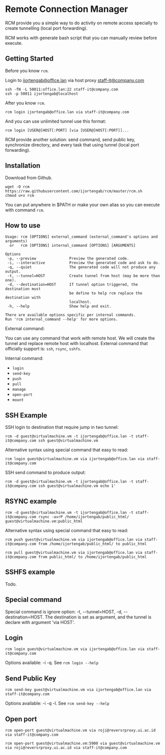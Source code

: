 Remote Connection Manager
=========================

RCM provide you a simple way to do activity on remote access specially to create
tunnelling (local port forwarding).

RCM works with generate bash script that you can manually review before execute.

## Getting Started

Before you know `rcm`.

Login to ijortengab@office.lan via host proxy staff-it@company.com

```
ssh -fN -L 50011:office.lan:22 staff-it@company.com
ssh -p 50011 ijortengab@localhost
```

After you know `rcm`.

```
rcm login ijortengab@office.lan via staff-it@company.com
```

And you can use unlimited tunnel use this format:

```
rcm login [USER@]HOST[:PORT] [via [USER@]HOST[:PORT]]...
```

RCM provide another solution: send command, send public key, synchronize
directory, and every task that using tunnel (local port forwarding).

## Installation

Download from Github.

```
wget -O rcm https://raw.githubusercontent.com/ijortengab/rcm/master/rcm.sh
chmod u+x rcm
```

You can put anywhere in $PATH or make your own alias so you can execute with
command `rcm`.

## How to use

```
Usage: rcm [OPTIONS] external_command (external_command's options and arguments)
  or   rcm [OPTIONS] internal_command [OPTIONS] [ARGUMENTS]

Options
 -p, --preview               Preview the generated code.
 -i, --interactive           Preview the generated code and ask to do.
 -q, --quiet                 The generated code will not produce any output.
 -t, --tunnel=HOST           Create tunnel from host (may be more than one).
 -d, --destination=HOST      If tunnel option triggered, the destination must
                             be define to help rcm replace the destination with
                             localhost.
 -h, --help                  Show help and exit.

There are available options specific per internal commands.
Run 'rcm internal_command --help' for more options.
```

External command:

You can use any command that work with remote host. We will create the
tunnel and replace remote host with localhost. External command that officially
support is: `ssh`, `rsync`, `sshfs`.

Internal command:
  - `login`
  - `send-key`
  - `push`
  - `pull`
  - `manage`
  - `open-port`
  - `mount`

## SSH Example

SSH login to destination that require jump in two tunnel:

```
rcm -d guest@virtualmachine.vm -t ijortengab@office.lan -t staff-it@company.com ssh guest@virtualmachine.vm
```

Alternative syntax using special command that easy to read:

```
rcm login guest@virtualmachine.vm via ijortengab@office.lan via staff-it@company.com
```

SSH send command to produce output:

```
rcm -d guest@virtualmachine.vm -t ijortengab@office.lan -t staff-it@company.com ssh guest@virtualmachine.vm echo 1'
```

## RSYNC example

```
rcm -d guest@virtualmachine.vm -t ijortengab@office.lan -t staff-it@company.com rsync -avrP /home/ijortengab/public_html/ guest@virtualmachine.vm:public_html
```

Alternative syntax using special command that easy to read:

```
rcm push guest@virtualmachine.vm via ijortengab@office.lan via staff-it@company.com from /home/ijortengab/public_html/ to public_html
```

```
rcm pull guest@virtualmachine.vm via ijortengab@office.lan via staff-it@company.com from public_html/ to /home/ijortengab/public_html
```

## SSHFS example

Todo.

## Special command

Special command is ignore option: -t, --tunnel=HOST, -d, --destination=HOST.
The destination is set as argument, and the tunnel is declare with argument
'via HOST'.

## Login

```
rcm login guest@virtualmachine.vm via ijortengab@office.lan via staff-it@company.com
```

Options available: -i -q. See `rcm login --help`

## Send Public Key

```
rcm send-key guest@virtualmachine.vm via ijortengab@office.lan via staff-it@company.com
```

Options available: -i -q -l. See `rcm send-key --help`

## Open port

```
rcm open-port guest@virtualmachine.vm via roji@reversrproxy.ui.ac.id via staff-it@company.com
```

```
rcm open-port guest@virtualmachine.vm:5900 via guest@virtualmachine.vm via roji@reversrproxy.ui.ac.id via staff-it@company.com
```

